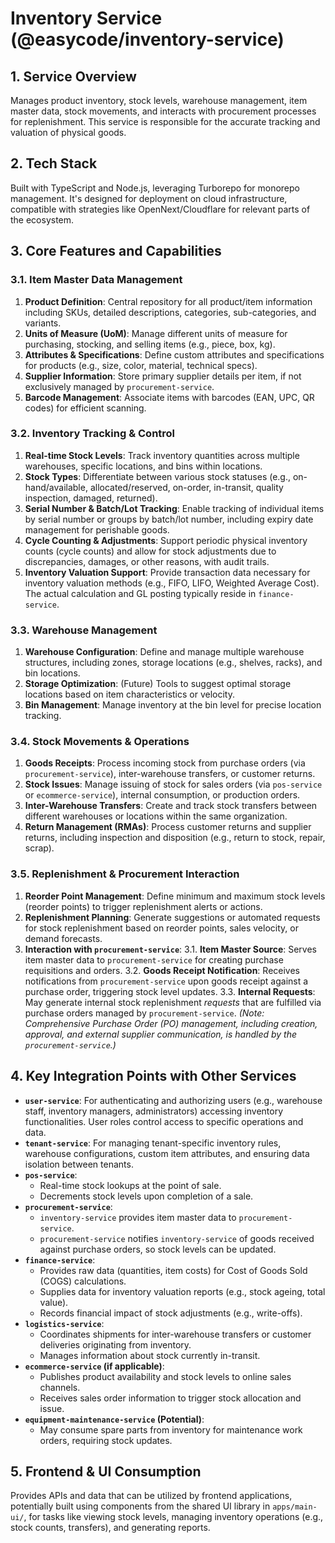 # Inventory Service (@easycode/inventory-service)

## 1. Service Overview

Manages product inventory, stock levels, warehouse management, item master data, stock movements, and interacts with procurement processes for replenishment. This service is responsible for the accurate tracking and valuation of physical goods.

## 2. Tech Stack

Built with TypeScript and Node.js, leveraging Turborepo for monorepo management. It's designed for deployment on cloud infrastructure, compatible with strategies like OpenNext/Cloudflare for relevant parts of the ecosystem.

## 3. Core Features and Capabilities

### 3.1. Item Master Data Management
1.  **Product Definition**: Central repository for all product/item information including SKUs, detailed descriptions, categories, sub-categories, and variants.
2.  **Units of Measure (UoM)**: Manage different units of measure for purchasing, stocking, and selling items (e.g., piece, box, kg).
3.  **Attributes & Specifications**: Define custom attributes and specifications for products (e.g., size, color, material, technical specs).
4.  **Supplier Information**: Store primary supplier details per item, if not exclusively managed by `procurement-service`.
5.  **Barcode Management**: Associate items with barcodes (EAN, UPC, QR codes) for efficient scanning.

### 3.2. Inventory Tracking & Control
1.  **Real-time Stock Levels**: Track inventory quantities across multiple warehouses, specific locations, and bins within locations.
2.  **Stock Types**: Differentiate between various stock statuses (e.g., on-hand/available, allocated/reserved, on-order, in-transit, quality inspection, damaged, returned).
3.  **Serial Number & Batch/Lot Tracking**: Enable tracking of individual items by serial number or groups by batch/lot number, including expiry date management for perishable goods.
4.  **Cycle Counting & Adjustments**: Support periodic physical inventory counts (cycle counts) and allow for stock adjustments due to discrepancies, damages, or other reasons, with audit trails.
5.  **Inventory Valuation Support**: Provide transaction data necessary for inventory valuation methods (e.g., FIFO, LIFO, Weighted Average Cost). The actual calculation and GL posting typically reside in `finance-service`.

### 3.3. Warehouse Management
1.  **Warehouse Configuration**: Define and manage multiple warehouse structures, including zones, storage locations (e.g., shelves, racks), and bin locations.
2.  **Storage Optimization**: (Future) Tools to suggest optimal storage locations based on item characteristics or velocity.
3.  **Bin Management**: Manage inventory at the bin level for precise location tracking.

### 3.4. Stock Movements & Operations
1.  **Goods Receipts**: Process incoming stock from purchase orders (via `procurement-service`), inter-warehouse transfers, or customer returns.
2.  **Stock Issues**: Manage issuing of stock for sales orders (via `pos-service` or `ecommerce-service`), internal consumption, or production orders.
3.  **Inter-Warehouse Transfers**: Create and track stock transfers between different warehouses or locations within the same organization.
4.  **Return Management (RMAs)**: Process customer returns and supplier returns, including inspection and disposition (e.g., return to stock, repair, scrap).

### 3.5. Replenishment & Procurement Interaction
1.  **Reorder Point Management**: Define minimum and maximum stock levels (reorder points) to trigger replenishment alerts or actions.
2.  **Replenishment Planning**: Generate suggestions or automated requests for stock replenishment based on reorder points, sales velocity, or demand forecasts.
3.  **Interaction with `procurement-service`**:
    3.1. **Item Master Source**: Serves item master data to `procurement-service` for creating purchase requisitions and orders.
    3.2. **Goods Receipt Notification**: Receives notifications from `procurement-service` upon goods receipt against a purchase order, triggering stock level updates.
    3.3. **Internal Requests**: May generate internal stock replenishment *requests* that are fulfilled via purchase orders managed by `procurement-service`.
    *(Note: Comprehensive Purchase Order (PO) management, including creation, approval, and external supplier communication, is handled by the `procurement-service`.)*

## 4. Key Integration Points with Other Services

-   **`user-service`**: For authenticating and authorizing users (e.g., warehouse staff, inventory managers, administrators) accessing inventory functionalities. User roles control access to specific operations and data.
-   **`tenant-service`**: For managing tenant-specific inventory rules, warehouse configurations, custom item attributes, and ensuring data isolation between tenants.
-   **`pos-service`**:
    -   Real-time stock lookups at the point of sale.
    -   Decrements stock levels upon completion of a sale.
-   **`procurement-service`**:
    -   `inventory-service` provides item master data to `procurement-service`.
    -   `procurement-service` notifies `inventory-service` of goods received against purchase orders, so stock levels can be updated.
-   **`finance-service`**:
    -   Provides raw data (quantities, item costs) for Cost of Goods Sold (COGS) calculations.
    -   Supplies data for inventory valuation reports (e.g., stock ageing, total value).
    -   Records financial impact of stock adjustments (e.g., write-offs).
-   **`logistics-service`**:
    -   Coordinates shipments for inter-warehouse transfers or customer deliveries originating from inventory.
    -   Manages information about stock currently in-transit.
-   **`ecommerce-service` (if applicable)**:
    -   Publishes product availability and stock levels to online sales channels.
    -   Receives sales order information to trigger stock allocation and issue.
-   **`equipment-maintenance-service` (Potential)**:
    -   May consume spare parts from inventory for maintenance work orders, requiring stock updates.

## 5. Frontend & UI Consumption

Provides APIs and data that can be utilized by frontend applications, potentially built using components from the shared UI library in `apps/main-ui/`, for tasks like viewing stock levels, managing inventory operations (e.g., stock counts, transfers), and generating reports.
